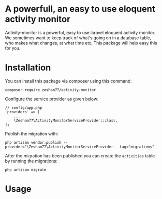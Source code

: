# A powerfull, an easy to use eloquent activity monitor

Activity-monitor is a powerful, easy to use laravel eloquent activity monitor. We sometimes want to keep track of what's going on in a database table, who makes what changes, at what time etc. This package will help easy this for you.

# Installation
You can install this package via composer using this command:

```
composer require zeshan77/activity-monitor
```

Configure the service provider as given below:
```
// config/app.php
'providers' => [
    ...
    \Zeshan77\ActivityMonitorServiceProvider::class,
];
```

Publish the migration with:
```
php artisan vendor:publish --provider="\Zeshan77\ActivityMonitorServiceProvider --tag="migrations"
```

After the migration has been published you can create the `activities` table by running the migrations:

`php artisan migrate`


# Usage

